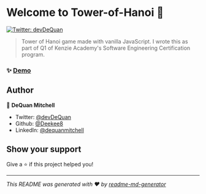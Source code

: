 # Welcome to Tower-of-Hanoi 👋
[![Twitter: devDeQuan](https://img.shields.io/twitter/follow/devDeQuan.svg?style=social)](https://twitter.com/devDeQuan)

> Tower of Hanoi game made with vanilla JavaScript. I wrote this as part of Q1 of Kenzie Academy's Software Engineering Certification program.

### ✨ [Demo](https://deekee8.github.io/Tower-of-Hanoi/)

## Author

👤 **DeQuan Mitchell**

* Twitter: [@devDeQuan](https://twitter.com/devDeQuan)
* Github: [@Deekee8](https://github.com/Deekee8)
* LinkedIn: [@dequanmitchell](https://linkedin.com/in/dequanmitchell)

## Show your support

Give a ⭐️ if this project helped you!


***
_This README was generated with ❤️ by [readme-md-generator](https://github.com/kefranabg/readme-md-generator)_